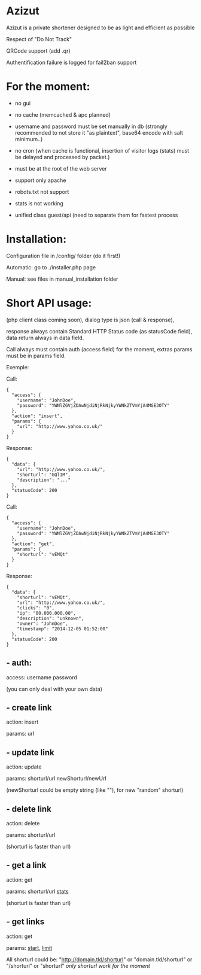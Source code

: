 Azizut
======

Azizut is a private shortener designed to be as light and efficient as possible



Respect of "Do Not Track"

QRCode support (add .qr)

Authentification failure is logged for fail2ban support



# For the moment:

- no gui

- no cache (memcached & apc planned)

- username and password must be set manually in db (strongly recommended to not store it "as plaintext", base64 encode with salt minimum..)

- no cron (when cache is functional, insertion of visitor logs (stats) must be delayed and processed by packet.)

- must be at the root of the web server

- support only apache

- robots.txt not support

- stats is not working

- unified class guest/api (need to separate them for fastest process


# Installation:

Configuration file in /config/ folder (do it first!)

Automatic: go to ./installer.php page

Manual: see files in manual_installation folder




# Short API usage:

(php client class coming soon), dialog type is json (call & response), 

response always contain Standard HTTP Status code (as statusCode field), data return always in data field.

Call always must contain auth (access field) for the moment, extras params must be in params field.

Exemple:

Call:

```
{
  "access": {
    "username": "JohnDoe",
    "password": "YWNlZGVjZDAwNjdiNjRkNjkyYWNkZTVmYjA4MGE3OTY"
  },
  "action": "insert",
  "params": {
    "url": "http://www.yahoo.co.uk/"
  }
}
```

Response:

```
{
  "data": {
    "url": "http://www.yahoo.co.uk/",
    "shorturl": "GQlIM",
    "description": "..."
  },
  "statusCode": 200
}
```

Call:

```
{
  "access": {
    "username": "JohnDoe",
    "password": "YWNlZGVjZDAwNjdiNjRkNjkyYWNkZTVmYjA4MGE3OTY"
  },
  "action": "get",
  "params": {
    "shorturl": "vEMQt"
  }
}
```

Response:

```
{
  "data": {
    "shorturl": "vEMQt",
    "url": "http://www.yahoo.co.uk/",
    "clicks": "0",
    "ip": "00.000.000.00",
    "description": "unknown",
    "owner": "JohnDoe",
    "timestamp": "2014-12-05 01:52:00"
  },
  "statusCode": 200
}
```


## - auth:

access: username password

(you can only deal with your own data)


## - create link

action: insert

params: url


## - update link

action: update

params: shorturl/url newShorturl/newUrl

(newShorturl could be empty string (like ""),  for new "random" shorturl)



## - delete link

action: delete

params: shorturl/url

(shorturl is faster than url)



## - get a link

action: get

params: shorturl/url [stats](bool)

(shorturl is faster than url)


## - get links

action: get

params: [start](int), [limit](int)


All shorturl could be: "http://domain.tld/shorturl" or "domain.tld/shorturl" or "/shorturl" or "shorturl"  *only shorturl work for the moment*